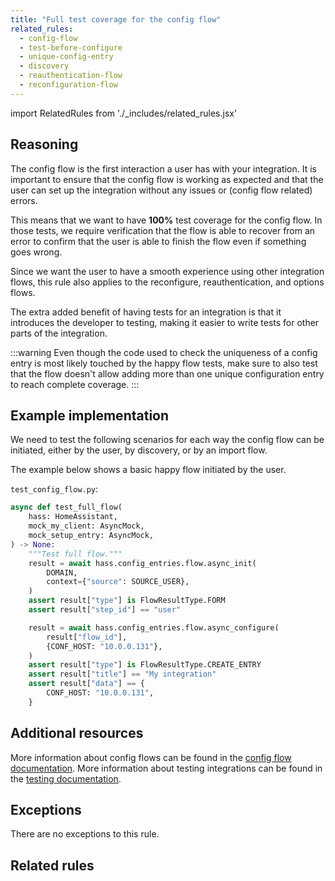 ```yaml
---
title: "Full test coverage for the config flow"
related_rules:
  - config-flow
  - test-before-configure
  - unique-config-entry
  - discovery
  - reauthentication-flow
  - reconfiguration-flow
---
```

import RelatedRules from './_includes/related_rules.jsx'

## Reasoning

The config flow is the first interaction a user has with your integration.
It is important to ensure that the config flow is working as expected and that the user can set up the integration without any issues or (config flow related) errors.

This means that we want to have **100%** test coverage for the config flow.
In those tests, we require verification that the flow is able to recover from an error to confirm that the user is able to finish the flow even if something goes wrong.

Since we want the user to have a smooth experience using other integration flows, this rule also applies to the reconfigure, reauthentication, and options flows.

The extra added benefit of having tests for an integration is that it introduces the developer to testing, making it easier to write tests for other parts of the integration.

:::warning
Even though the code used to check the uniqueness of a config entry is most likely touched by the happy flow tests, make sure to also test that the flow doesn't allow adding more than one unique configuration entry to reach complete coverage.
:::

## Example implementation

We need to test the following scenarios for each way the config flow can be initiated, either by the user, by discovery, or by an import flow.

The example below shows a basic happy flow initiated by the user.

`test_config_flow.py`:
```python showLineNumbers
async def test_full_flow(
    hass: HomeAssistant,
    mock_my_client: AsyncMock,
    mock_setup_entry: AsyncMock,
) -> None:
    """Test full flow."""
    result = await hass.config_entries.flow.async_init(
        DOMAIN,
        context={"source": SOURCE_USER},
    )
    assert result["type"] is FlowResultType.FORM
    assert result["step_id"] == "user"

    result = await hass.config_entries.flow.async_configure(
        result["flow_id"],
        {CONF_HOST: "10.0.0.131"},
    )
    assert result["type"] is FlowResultType.CREATE_ENTRY
    assert result["title"] == "My integration"
    assert result["data"] == {
        CONF_HOST: "10.0.0.131",
    }
```

## Additional resources

More information about config flows can be found in the [config flow documentation](../../../config_entries_config_flow_handler).
More information about testing integrations can be found in the [testing documentation](../../../development_testing).

## Exceptions

There are no exceptions to this rule.

## Related rules

<RelatedRules relatedRules={frontMatter.related_rules}></RelatedRules>